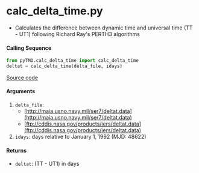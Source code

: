 calc_delta_time.py
==================

 - Calculates the difference between dynamic time and universal time (TT - UT1) following Richard Ray's PERTH3 algorithms

#### Calling Sequence
```python
from pyTMD.calc_delta_time import calc_delta_time
deltat = calc_delta_time(delta_file, idays)
```
[Source code](https://github.com/tsutterley/pyTMD/blob/main/pyTMD/calc_delta_time.py)

#### Arguments
 1. `delta_file`:
    - [http://maia.usno.navy.mil/ser7/deltat.data](http://maia.usno.navy.mil/ser7/deltat.data)
    - [ftp://cddis.nasa.gov/products/iers/deltat.data](ftp://cddis.nasa.gov/products/iers/deltat.data)
 2. `idays`: days relative to January 1, 1992 (MJD: 48622)

#### Returns
 - `deltat`: (TT - UT1) in days
